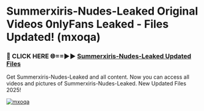 # Summerxiris-Nudes-Leaked Original Videos 0nlyFans Leaked - Files Updated! (mxoqa)

<h3>🔴 CLICK HERE 🌐==►► <a href="https://tinyurl.com/yc6ubb5a" rel="nofollow">Summerxiris-Nudes-Leaked Updated Files</a></h3>

Get Summerxiris-Nudes-Leaked and all content. Now you can access all videos and pictures of Summerxiris-Nudes-Leaked. New Updated Files 2025!

[![mxoqa](https://i.imgur.com/7eu0CRL.gif)](https://tinyurl.com/yc6ubb5a)
